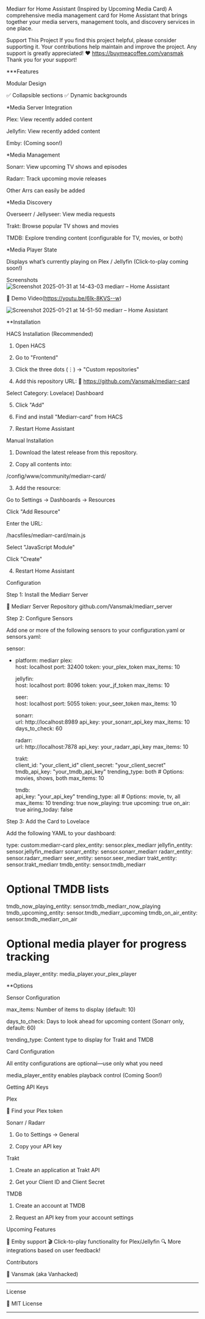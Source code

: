 Mediarr for Home Assistant (Inspired by Upcoming Media Card)
A comprehensive media management card for Home Assistant that brings together your media servers, management tools, and discovery services in one place.

Support This Project
If you find this project helpful, please consider supporting it. Your contributions help maintain and improve the project. Any support is greatly appreciated! ❤️ https://buymeacoffee.com/vansmak Thank you for your support!

***Features

Modular Design

✅ Collapsible sections
✅ Dynamic backgrounds

*Media Server Integration

Plex: View recently added content

Jellyfin: View recently added content

Emby: (Coming soon!)

*Media Management

Sonarr: View upcoming TV shows and episodes

Radarr: Track upcoming movie releases

Other Arrs can easily be added

*Media Discovery

Overseerr / Jellyseer: View     media requests

Trakt: Browse popular TV shows and movies

TMDB: Explore trending content (configurable for TV, movies, or both)

*Media Player State

Displays what’s currently playing on Plex / Jellyfin (Click-to-play coming soon!)

Screenshots
![Screenshot 2025-01-31 at 14-43-03 mediarr – Home Assistant](https://github.com/user-attachments/assets/ce041d96-d9a1-421b-8d34-2dc5194c2034)

 🎥 Demo Video(https://youtu.be/6Ik-8KVS--w)

![Screenshot 2025-01-21 at 14-51-50 mediarr – Home Assistant](https://github.com/user-attachments/assets/4c73b44a-680a-42ea-8d2b-0d96806fb1c6)

**Installation

HACS Installation (Recommended)

1. Open HACS


2. Go to "Frontend"


3. Click the three dots (⋮) → "Custom repositories"


4. Add this repository URL:
🔗 https://github.com/Vansmak/mediarr-card

Select Category: Lovelace) Dashboard 

5. Click "Add"

6. Find and install "Mediarr-card" from HACS

7. Restart Home Assistant

Manual Installation

1. Download the latest release from this repository.

2. Copy all contents into:

/config/www/community/mediarr-card/

3. Add the resource:

Go to Settings → Dashboards → Resources

Click "Add Resource"

Enter the URL:

/hacsfiles/mediarr-card/main.js

Select "JavaScript Module"

Click "Create"

4. Restart Home Assistant

Configuration

Step 1: Install the Mediarr Server

🔗 Mediarr Server Repository github.com/Vansmak/mediarr_server

Step 2: Configure Sensors

Add one or more of the following sensors to your configuration.yaml or sensors.yaml:

sensor:
  - platform: mediarr
    plex:  
      host: localhost
      port: 32400
      token: your_plex_token
      max_items: 10

    jellyfin:  
      host: localhost
      port: 8096
      token: your_jf_token
      max_items: 10

    seer:  
      host: localhost
      port: 5055
      token: your_seer_token
      max_items: 10

    sonarr:  
      url: http://localhost:8989
      api_key: your_sonarr_api_key
      max_items: 10
      days_to_check: 60
    
    radarr:  
      url: http://localhost:7878
      api_key: your_radarr_api_key
      max_items: 10
    
    trakt:  
      client_id: "your_client_id"
      client_secret: "your_client_secret"
      tmdb_api_key: "your_tmdb_api_key"
      trending_type: both  # Options: movies, shows, both
      max_items: 10
     
    tmdb:  
      api_key: "your_api_key"
      trending_type: all  # Options: movie, tv, all
      max_items: 10
      trending: true
      now_playing: true
      upcoming: true
      on_air: true
      airing_today: false

Step 3: Add the Card to Lovelace

Add the following YAML to your dashboard:

type: custom:mediarr-card
plex_entity: sensor.plex_mediarr
jellyfin_entity: sensor.jellyfin_mediarr
sonarr_entity: sensor.sonarr_mediarr
radarr_entity: sensor.radarr_mediarr
seer_entity: sensor.seer_mediarr
trakt_entity: sensor.trakt_mediarr
tmdb_entity: sensor.tmdb_mediarr

# Optional TMDB lists
tmdb_now_playing_entity: sensor.tmdb_mediarr_now_playing
tmdb_upcoming_entity: sensor.tmdb_mediarr_upcoming
tmdb_on_air_entity: sensor.tmdb_mediarr_on_air

# Optional media player for progress tracking
media_player_entity: media_player.your_plex_player

**Options

Sensor Configuration

max_items: Number of items to display (default: 10)

days_to_check: Days to look ahead for upcoming content (Sonarr only, default: 60)

trending_type: Content type to display for Trakt and TMDB


Card Configuration

All entity configurations are optional—use only what you need

media_player_entity enables playback control (Coming Soon!)

Getting API Keys

Plex

🔗 Find your Plex token

Sonarr / Radarr

1. Go to Settings → General

2. Copy your API key

Trakt

1. Create an application at Trakt API

2. Get your Client ID and Client Secret

TMDB

1. Create an account at TMDB

2. Request an API key from your account settings

Upcoming Features

🚀 Emby support
🎬 Click-to-play functionality for Plex/Jellyfin
🔍 More integrations based on user feedback!

Contributors

👤 Vansmak (aka Vanhacked)


---

License

📜 MIT License


---
